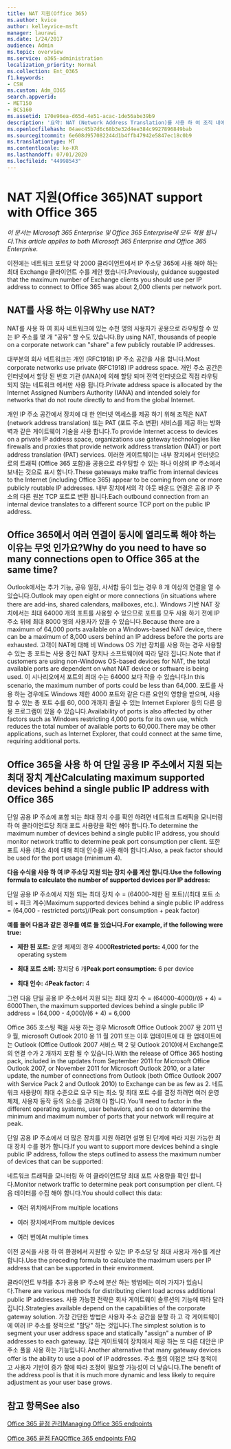 ```yaml
---
title: NAT 지원(Office 365)
ms.author: kvice
author: kelleyvice-msft
manager: laurawi
ms.date: 1/24/2017
audience: Admin
ms.topic: overview
ms.service: o365-administration
localization_priority: Normal
ms.collection: Ent_O365
f1.keywords:
- CSH
ms.custom: Adm_O365
search.appverid:
- MET150
- BCS160
ms.assetid: 170e96ea-d65d-4e51-acac-1de56abe39b9
description: '요약: NAT (Network Address Translation)를 사용 하 여 조직 내에서 IP 주소당 사용할 수 있는 정확한 클라이언트 수를 대략적으로 결정 하는 방법에 대해 자세히 설명 합니다.'
ms.openlocfilehash: 04aec45b7d6c68b3e32d4ee384c9927896849bab
ms.sourcegitcommit: 6e608d957082244d1b4ffb47942e5847ec18c0b9
ms.translationtype: MT
ms.contentlocale: ko-KR
ms.lasthandoff: 07/01/2020
ms.locfileid: "44998543"
---
```

# <a name="nat-support-with-office-365"></a><span data-ttu-id="addd1-103">NAT 지원(Office 365)</span><span class="sxs-lookup"><span data-stu-id="addd1-103">NAT support with Office 365</span></span>

<span data-ttu-id="addd1-104">*이 문서는 Microsoft 365 Enterprise 및 Office 365 Enterprise에 모두 적용 됩니다.*</span><span class="sxs-lookup"><span data-stu-id="addd1-104">*This article applies to both Microsoft 365 Enterprise and Office 365 Enterprise.*</span></span>

<span data-ttu-id="addd1-105">이전에는 네트워크 포트당 약 2000 클라이언트에서 IP 주소당 365에 사용 해야 하는 최대 Exchange 클라이언트 수를 제안 했습니다.</span><span class="sxs-lookup"><span data-stu-id="addd1-105">Previously, guidance suggested that the maximum number of Exchange clients you should use per IP address to connect to Office 365 was about 2,000 clients per network port.</span></span>
  
## <a name="why-use-nat"></a><span data-ttu-id="addd1-106">NAT를 사용 하는 이유</span><span class="sxs-lookup"><span data-stu-id="addd1-106">Why use NAT?</span></span>

<span data-ttu-id="addd1-107">NAT를 사용 하 여 회사 네트워크에 있는 수천 명의 사용자가 공용으로 라우팅할 수 있는 IP 주소를 몇 개 "공유" 할 수도 있습니다.</span><span class="sxs-lookup"><span data-stu-id="addd1-107">By using NAT, thousands of people on a corporate network can "share" a few publicly routable IP addresses.</span></span>
  
<span data-ttu-id="addd1-108">대부분의 회사 네트워크는 개인 (RFC1918) IP 주소 공간을 사용 합니다.</span><span class="sxs-lookup"><span data-stu-id="addd1-108">Most corporate networks use private (RFC1918) IP address space.</span></span> <span data-ttu-id="addd1-109">개인 주소 공간은 인터넷에서 할당 된 번호 기관 (IANA)에 의해 할당 되며 전역 인터넷으로 직접 라우팅 되지 않는 네트워크 에서만 사용 됩니다.</span><span class="sxs-lookup"><span data-stu-id="addd1-109">Private address space is allocated by the Internet Assigned Numbers Authority (IANA) and intended solely for networks that do not route directly to and from the global Internet.</span></span>
  
<span data-ttu-id="addd1-110">개인 IP 주소 공간에서 장치에 대 한 인터넷 액세스를 제공 하기 위해 조직은 NAT (network address translation) 또는 PAT (포트 주소 변환) 서비스를 제공 하는 방화벽과 같은 게이트웨이 기술을 사용 합니다.</span><span class="sxs-lookup"><span data-stu-id="addd1-110">To provide Internet access to devices on a private IP address space, organizations use gateway technologies like firewalls and proxies that provide network address translation (NAT) or port address translation (PAT) services.</span></span> <span data-ttu-id="addd1-111">이러한 게이트웨이는 내부 장치에서 인터넷으로의 트래픽 (Office 365 포함)을 공용으로 라우팅할 수 있는 하나 이상의 IP 주소에서 보내는 것으로 표시 합니다.</span><span class="sxs-lookup"><span data-stu-id="addd1-111">These gateways make traffic from internal devices to the Internet (including Office 365) appear to be coming from one or more publicly routable IP addresses.</span></span> <span data-ttu-id="addd1-112">내부 장치에서의 각 아웃 바운드 연결은 공용 IP 주소의 다른 원본 TCP 포트로 변환 됩니다.</span><span class="sxs-lookup"><span data-stu-id="addd1-112">Each outbound connection from an internal device translates to a different source TCP port on the public IP address.</span></span> 
  
## <a name="why-do-you-need-to-have-so-many-connections-open-to-office-365-at-the-same-time"></a><span data-ttu-id="addd1-113">Office 365에서 여러 연결이 동시에 열리도록 해야 하는 이유는 무엇 인가요?</span><span class="sxs-lookup"><span data-stu-id="addd1-113">Why do you need to have so many connections open to Office 365 at the same time?</span></span>

<span data-ttu-id="addd1-114">Outlook에서는 추가 기능, 공유 일정, 사서함 등이 있는 경우 8 개 이상의 연결을 열 수 있습니다.</span><span class="sxs-lookup"><span data-stu-id="addd1-114">Outlook may open eight or more connections (in situations where there are add-ins, shared calendars, mailboxes, etc.).</span></span> <span data-ttu-id="addd1-115">Windows 기반 NAT 장치에서는 최대 64000 개의 포트를 사용할 수 있으므로 포트를 모두 사용 하기 전에 IP 주소 뒤에 최대 8000 명의 사용자가 있을 수 있습니다.</span><span class="sxs-lookup"><span data-stu-id="addd1-115">Because there are a maximum of 64,000 ports available on a Windows-based NAT device, there can be a maximum of 8,000 users behind an IP address before the ports are exhausted.</span></span> <span data-ttu-id="addd1-116">고객이 NAT에 대해 비 Windows OS 기반 장치를 사용 하는 경우 사용할 수 있는 총 포트는 사용 중인 NAT 장치나 소프트웨어에 따라 달라 집니다.</span><span class="sxs-lookup"><span data-stu-id="addd1-116">Note that if customers are using non-Windows OS-based devices for NAT, the total available ports are dependent on what NAT device or software is being used.</span></span> <span data-ttu-id="addd1-117">이 시나리오에서 포트의 최대 수는 64000 보다 작을 수 있습니다.</span><span class="sxs-lookup"><span data-stu-id="addd1-117">In this scenario, the maximum number of ports could be less than 64,000.</span></span> <span data-ttu-id="addd1-118">포트를 사용 하는 경우에도 Windows 제한 4000 포트와 같은 다른 요인의 영향을 받으며, 사용할 수 있는 총 포트 수를 60, 000 개까지 줄일 수 있는 Internet Explorer 등의 다른 응용 프로그램이 있을 수 있습니다.</span><span class="sxs-lookup"><span data-stu-id="addd1-118">Availability of ports is also affected by other factors such as Windows restricting 4,000 ports for its own use, which reduces the total number of available ports to 60,000.There may be other applications, such as Internet Explorer, that could connect at the same time, requiring additional ports.</span></span>
  
## <a name="calculating-maximum-supported-devices-behind-a-single-public-ip-address-with-office-365"></a><span data-ttu-id="addd1-119">Office 365을 사용 하 여 단일 공용 IP 주소에서 지원 되는 최대 장치 계산</span><span class="sxs-lookup"><span data-stu-id="addd1-119">Calculating maximum supported devices behind a single public IP address with Office 365</span></span>

<span data-ttu-id="addd1-120">단일 공용 IP 주소에 포함 되는 최대 장치 수를 확인 하려면 네트워크 트래픽을 모니터링 하 여 클라이언트당 최대 포트 사용량을 확인 해야 합니다.</span><span class="sxs-lookup"><span data-stu-id="addd1-120">To determine the maximum number of devices behind a single public IP address, you should monitor network traffic to determine peak port consumption per client.</span></span> <span data-ttu-id="addd1-121">또한 포트 사용 (최소 4)에 대해 최대 인수를 사용 해야 합니다.</span><span class="sxs-lookup"><span data-stu-id="addd1-121">Also, a peak factor should be used for the port usage (minimum 4).</span></span> 
  
 <span data-ttu-id="addd1-122">**다음 수식을 사용 하 여 IP 주소당 지원 되는 장치 수를 계산 합니다.**</span><span class="sxs-lookup"><span data-stu-id="addd1-122">**Use the following formula to calculate the number of supported devices per IP address:**</span></span>
  
<span data-ttu-id="addd1-123">단일 공용 IP 주소에서 지원 되는 최대 장치 수 = (64000-제한 된 포트)/(최대 포트 소비 + 피크 계수)</span><span class="sxs-lookup"><span data-stu-id="addd1-123">Maximum supported devices behind a single public IP address = (64,000 - restricted ports)/(Peak port consumption + peak factor)</span></span>
  
 <span data-ttu-id="addd1-124">**예를 들어 다음과 같은 경우를 예로 들 있습니다.**</span><span class="sxs-lookup"><span data-stu-id="addd1-124">**For example, if the following were true:**</span></span>
  
- <span data-ttu-id="addd1-125">**제한 된 포트:** 운영 체제의 경우 4000</span><span class="sxs-lookup"><span data-stu-id="addd1-125">**Restricted ports:** 4,000 for the operating system</span></span>

- <span data-ttu-id="addd1-126">**최대 포트 소비:** 장치당 6 개</span><span class="sxs-lookup"><span data-stu-id="addd1-126">**Peak port consumption:** 6 per device</span></span>

- <span data-ttu-id="addd1-127">**최대 인수:** 4</span><span class="sxs-lookup"><span data-stu-id="addd1-127">**Peak factor:** 4</span></span>

<span data-ttu-id="addd1-128">그런 다음 단일 공용 IP 주소에서 지원 되는 최대 장치 수 = (64000-4000)/(6 + 4) = 6000</span><span class="sxs-lookup"><span data-stu-id="addd1-128">Then, the maximum supported devices behind a single public IP address = (64,000 - 4,000)/(6 + 4) = 6,000</span></span>
  
<span data-ttu-id="addd1-129">Office 365 호스팅 팩을 사용 하는 경우 Microsoft Office Outlook 2007 용 2011 년 9 월, microsoft Outlook 2010 용 11 월 2011 또는 이후 업데이트에 대 한 업데이트에는 Outlook (Office Outlook 2007 서비스 팩 2 및 Outlook 2010)에서 Exchange로의 연결 수가 2 개까지 포함 될 수 있습니다.</span><span class="sxs-lookup"><span data-stu-id="addd1-129">With the release of Office 365 hosting pack, included in the updates from September 2011 for Microsoft Office Outlook 2007, or November 2011 for Microsoft Outlook 2010, or a later update, the number of connections from Outlook (both Office Outlook 2007 with Service Pack 2 and Outlook 2010) to Exchange can be as few as 2.</span></span> <span data-ttu-id="addd1-130">네트워크 사용량이 최대 수준으로 요구 되는 최소 및 최대 포트 수를 결정 하려면 여러 운영 체제, 사용자 동작 등의 요소를 고려해 야 합니다.</span><span class="sxs-lookup"><span data-stu-id="addd1-130">You'll need to factor in the different operating systems, user behaviors, and so on to determine the minimum and maximum number of ports that your network will require at peak.</span></span>
  
<span data-ttu-id="addd1-131">단일 공용 IP 주소에서 더 많은 장치를 지원 하려면 설명 된 단계에 따라 지원 가능한 최대 장치 수를 평가 합니다.</span><span class="sxs-lookup"><span data-stu-id="addd1-131">If you want to support more devices behind a single public IP address, follow the steps outlined to assess the maximum number of devices that can be supported:</span></span>
  
<span data-ttu-id="addd1-132">네트워크 트래픽을 모니터링 하 여 클라이언트당 최대 포트 사용량을 확인 합니다.</span><span class="sxs-lookup"><span data-stu-id="addd1-132">Monitor network traffic to determine peak port consumption per client.</span></span> <span data-ttu-id="addd1-133">다음 데이터를 수집 해야 합니다.</span><span class="sxs-lookup"><span data-stu-id="addd1-133">You should collect this data:</span></span>
  
- <span data-ttu-id="addd1-134">여러 위치에서</span><span class="sxs-lookup"><span data-stu-id="addd1-134">From multiple locations</span></span>
    
- <span data-ttu-id="addd1-135">여러 장치에서</span><span class="sxs-lookup"><span data-stu-id="addd1-135">From multiple devices</span></span>
    
- <span data-ttu-id="addd1-136">여러 번에</span><span class="sxs-lookup"><span data-stu-id="addd1-136">At multiple times</span></span>
    
<span data-ttu-id="addd1-137">이전 공식을 사용 하 여 환경에서 지원할 수 있는 IP 주소당 당 최대 사용자 개수를 계산 합니다.</span><span class="sxs-lookup"><span data-stu-id="addd1-137">Use the preceding formula to calculate the maximum users per IP address that can be supported in their environment.</span></span>
  
<span data-ttu-id="addd1-138">클라이언트 부하를 추가 공용 IP 주소에 분산 하는 방법에는 여러 가지가 있습니다.</span><span class="sxs-lookup"><span data-stu-id="addd1-138">There are various methods for distributing client load across additional public IP addresses.</span></span> <span data-ttu-id="addd1-139">사용 가능한 전략은 회사 게이트웨이 솔루션의 기능에 따라 달라 집니다.</span><span class="sxs-lookup"><span data-stu-id="addd1-139">Strategies available depend on the capabilities of the corporate gateway solution.</span></span> <span data-ttu-id="addd1-140">가장 간단한 방법은 사용자 주소 공간을 분할 하 고 각 게이트웨이에 여러 IP 주소를 정적으로 "할당" 하는 것입니다.</span><span class="sxs-lookup"><span data-stu-id="addd1-140">The simplest solution is to segment your user address space and statically "assign" a number of IP addresses to each gateway.</span></span> <span data-ttu-id="addd1-141">많은 게이트웨이 장치에서 제공 하는 또 다른 대안은 IP 주소 풀을 사용 하는 기능입니다.</span><span class="sxs-lookup"><span data-stu-id="addd1-141">Another alternative that many gateway devices offer is the ability to use a pool of IP addresses.</span></span> <span data-ttu-id="addd1-142">주소 풀의 이점은 보다 동적이 고 사용자 기반이 증가 함에 따라 조정이 필요할 가능성이 더 낮습니다.</span><span class="sxs-lookup"><span data-stu-id="addd1-142">The benefit of the address pool is that it is much more dynamic and less likely to require adjustment as your user base grows.</span></span>
  
## <a name="see-also"></a><span data-ttu-id="addd1-143">참고 항목</span><span class="sxs-lookup"><span data-stu-id="addd1-143">See also</span></span>

[<span data-ttu-id="addd1-144">Office 365 끝점 관리</span><span class="sxs-lookup"><span data-stu-id="addd1-144">Managing Office 365 endpoints</span></span>](https://support.office.com/article/99cab9d4-ef59-4207-9f2b-3728eb46bf9a)
  
[<span data-ttu-id="addd1-145">Office 365 끝점 FAQ</span><span class="sxs-lookup"><span data-stu-id="addd1-145">Office 365 endpoints FAQ</span></span>](https://support.office.com/article/d4088321-1c89-4b96-9c99-54c75cae2e6d)
